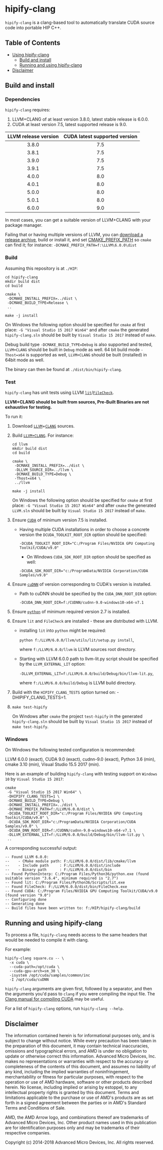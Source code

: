 # hipify-clang

`hipify-clang` is a clang-based tool to automatically translate CUDA source code into portable HIP C++.

## Table of Contents

<!-- toc -->

- [Using hipify-clang](#using-hipify-clang)
  * [Build and install](#build-and-install)
  * [Running and using hipify-clang](#running-and-using-hipify-clang)
- [Disclaimer](#disclaimer)

<!-- tocstop -->

## Build and install

### Dependencies

`hipify-clang` requires:
1. LLVM+CLANG of at least version 3.8.0, latest stable release is 6.0.0.
2. CUDA at least version 7.5, latest supported release is 9.0.

| **LLVM release version** | **CUDA latest supported version** |
|:------------------------:|:---------------------------------:|
| 3.8.0                    | 7.5                               |
| 3.8.1                    | 7.5                               |
| 3.9.0                    | 7.5                               |
| 3.9.1                    | 7.5                               |
| 4.0.0                    | 8.0                               |
| 4.0.1                    | 8.0                               |
| 5.0.0                    | 8.0                               |
| 5.0.1                    | 8.0                               |
| 6.0.0                    | 9.0                               |

In most cases, you can get a suitable version of LLVM+CLANG with your package manager.

Failing that or having multiple versions of LLVM, you can [download a release archive](http://releases.llvm.org/), build or install it, and set
[CMAKE_PREFIX_PATH](https://cmake.org/cmake/help/v3.0/variable/CMAKE_PREFIX_PATH.html) so `cmake` can find it; for instance: `-DCMAKE_PREFIX_PATH=f:\LLVM\6.0.0\dist`

### Build


Assuming this repository is at `./HIP`:

```shell
cd hipify-clang
mkdir build dist
cd build

cmake \
 -DCMAKE_INSTALL_PREFIX=../dist \
 -DCMAKE_BUILD_TYPE=Release \
 ..

make -j install
```
On Windows the following option should be specified for `cmake` at first place: `-G "Visual Studio 15 2017 Win64"` and after `cmake` the generated `hipify-clang.sln` should be built by `Visual Studio 15 2017` instead of `make`.

Debug build type `-DCMAKE_BUILD_TYPE=Debug` is also supported and tested, `LLVM+CLANG` should be built in `Debug` mode as well.
64 bit build mode `-Thost=x64` is supported as well, `LLVM+CLANG` should be built (installed) in 64bit mode as well.

The binary can then be found at `./dist/bin/hipify-clang`.

### Test

`hipify-clang` has unit tests using LLVM [`lit`](https://llvm.org/docs/CommandGuide/lit.html)/[`FileCheck`](https://llvm.org/docs/CommandGuide/FileCheck.html).

**LLVM+CLANG should be built from sources, Pre-Built Binaries are not exhaustive for testing.**

To run it:
1. Download [`LLVM`](http://releases.llvm.org/6.0.0/llvm-6.0.0.src.tar.xz)+[`CLANG`](http://releases.llvm.org/6.0.0/cfe-6.0.0.src.tar.xz) sources.
2. Build [`LLVM+CLANG`](http://llvm.org/docs/CMake.html).
    For instance:
    ```shell
   cd llvm
   mkdir build dist
   cd build

   cmake \
     -DCMAKE_INSTALL_PREFIX=../dist \
     -DLLVM_SOURCE_DIR=../llvm \
     -DCMAKE_BUILD_TYPE=Debug \
     -Thost=x64 \
     ../llvm

    make -j install
    ```
    On Windows the following option should be specified for `cmake` at first place: `-G "Visual Studio 15 2017 Win64"` and after `cmake` the generated `LLVM.sln` should be built by `Visual Studio 15 2017` instead of `make`.

3. Ensure [`CUDA`](https://developer.nvidia.com/cuda-toolkit-archive) of minimum version 7.5 is installed.

    * Having multiple CUDA installations in order to choose a concrete version the `DCUDA_TOOLKIT_ROOT_DIR` option should be specified:

      `-DCUDA_TOOLKIT_ROOT_DIR="C:/Program Files/NVIDIA GPU Computing Toolkit/CUDA/v9.0"`

      * On Windows `CUDA_SDK_ROOT_DIR` option should be specified as well:

      `-DCUDA_SDK_ROOT_DIR="c:/ProgramData/NVIDIA Corporation/CUDA Samples/v9.0"`

4. Ensure [`cuDNN`](https://developer.nvidia.com/rdp/cudnn-archive) of version corresponding to CUDA's version is installed.

    * Path to cuDNN should be specified by the `CUDA_DNN_ROOT_DIR` option:

      `-DCUDA_DNN_ROOT_DIR=f:/CUDNN/cudnn-9.0-windows10-x64-v7.1`

5. Ensure [`python`](https://www.python.org/downloads) of minimum required version 2.7 is installed.
6. Ensure `lit` and `FileCheck` are installed - these are distributed with LLVM.
    * installing `lit` into `python` might be required:

      `python f:/LLVM/6.0.0/llvm/utils/lit/setup.py install`,

      where `f:/LLVM/6.0.0/llvm` is LLVM sources root directory.

    * Starting with LLVM 6.0.0 path to llvm-lit.py script should be specified by the `LLVM_EXTERNAL_LIT` option:

      `-DLLVM_EXTERNAL_LIT=f:/LLVM/6.0.0/build/Debug/bin/llvm-lit.py`,

      where `f:/LLVM/6.0.0/build/Debug` is LLVM build directory.
7. Build with the `HIPIFY_CLANG_TESTS` option turned on: -DHIPIFY_CLANG_TESTS=1.
8. `make test-hipify`

    On Windows after `cmake` the project `test-hipify` in the generated `hipify-clang.sln` should be built by `Visual Studio 15 2017` instead of `make test-hipify`.

### Windows

On Windows the following tested configuration is recommended:

LLVM 6.0.0 (exact), CUDA 9.0 (exact), cudnn-9.0 (exact), Python 3.6 (min), cmake 3.10 (min), Visual Studio 15.5 2017 (min).

Here is an example of building `hipify-clang` with testing support on `Windows 10` by `Visual Studio 15 2017`:

```shell
cmake
 -G "Visual Studio 15 2017 Win64" \
 -DHIPIFY_CLANG_TESTS=1 \
 -DCMAKE_BUILD_TYPE=Debug \
 -DCMAKE_INSTALL_PREFIX=../dist \
 -DCMAKE_PREFIX_PATH=f:/LLVM/6.0.0/dist \
 -DCUDA_TOOLKIT_ROOT_DIR="c:/Program Files/NVIDIA GPU Computing Toolkit/CUDA/v9.0" \
 -DCUDA_SDK_ROOT_DIR="c:/ProgramData/NVIDIA Corporation/CUDA Samples/v9.0" \
 -DCUDA_DNN_ROOT_DIR=f:/CUDNN/cudnn-9.0-windows10-x64-v7.1 \
 -DLLVM_EXTERNAL_LIT=f:/LLVM/6.0.0/build/Debug/bin/llvm-lit.py \
 ..
```
A corresponding successful output:
```shell
-- Found LLVM 6.0.0:
--    - CMake module path: F:/LLVM/6.0.0/dist/lib/cmake/llvm
--    - Include path     : F:/LLVM/6.0.0/dist/include
--    - Binary path      : F:/LLVM/6.0.0/dist/bin
-- Found PythonInterp: C:/Program Files/Python36/python.exe (found suitable version "3.6.4", minimum required is "2.7")
-- Found lit: C:/Program Files/Python36/Scripts/lit.exe
-- Found FileCheck: F:/LLVM/6.0.0/dist/bin/FileCheck.exe
-- Found CUDA: C:/Program Files/NVIDIA GPU Computing Toolkit/CUDA/v9.0 (found version "9.0")
-- Configuring done
-- Generating done
-- Build files have been written to: f:/HIP/hipify-clang/build
```

## Running and using hipify-clang

To process a file, `hipify-clang` needs access to the same headers that would be needed to compile it with clang.

For example:

```shell
hipify-clang square.cu -- \
  -x cuda \
  --cuda-path=/opt/cuda \
  --cuda-gpu-arch=sm_30 \
  -isystem /opt/cuda/samples/common/inc
  -I /opt/cuda/cuDNN
```

`hipify-clang` arguments are given first, followed by a separator, and then the arguments you'd pass to `clang` if you
were compiling the input file. The [Clang manual for compiling CUDA](https://llvm.org/docs/CompileCudaWithLLVM.html#compiling-cuda-code)
may be useful.

For a list of `hipify-clang` options, run `hipify-clang --help`.

## Disclaimer

The information contained herein is for informational purposes only, and is subject to change without notice. While every precaution has been taken in the preparation of this document, it may contain technical inaccuracies, omissions and typographical errors, and AMD is under no obligation to update or otherwise correct this information. Advanced Micro Devices, Inc. makes no representations or warranties with respect to the accuracy or completeness of the contents of this document, and assumes no liability of any kind, including the implied warranties of noninfringement, merchantability or fitness for particular purposes, with respect to the operation or use of AMD hardware, software or other products described herein. No license, including implied or arising by estoppel, to any intellectual property rights is granted by this document. Terms and limitations applicable to the purchase or use of AMD's products are as set forth in a signed agreement between the parties or in AMD's Standard Terms and Conditions of Sale.

AMD, the AMD Arrow logo, and combinations thereof are trademarks of Advanced Micro Devices, Inc. Other product names used in this publication are for identification purposes only and may be trademarks of their respective companies.

Copyright (c) 2014-2018 Advanced Micro Devices, Inc. All rights reserved.

